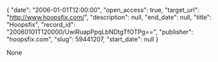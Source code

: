 {
  "date": "2006-01-01T12:00:00", 
  "open_access": true, 
  "target_url": "http://www.hoopsfix.com/", 
  "description": null, 
  "end_date": null, 
  "title": "Hoopsfix", 
  "record_id": "20060101T120000/UwiRuapPpqLbNDtgTfOTPg==", 
  "publisher": "hoopsfix.com", 
  "slug": 59441207, 
  "start_date": null
}

None
